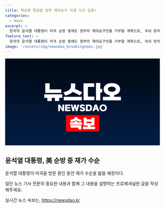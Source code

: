 ```yaml
---
title: 채상병 특검법 정부 재의요구 의결 시선 집중!
categories:
  - News
excerpt: >
  한국의 윤석열 대통령이 미국 순방 중에도 정부의 재의요구안을 거부할 계획으로, 국내 정치가 뜨거운 갈등 상황이 진행 중이다. 채상병 특검법 재의요구안에 대한 논란이 계속되고, 정부와 여당은 법안을 위헌적으로 여기고 국회 재논의를 요구 중이다. 반면 야당은 수사 결과에 반발하며 정부의 재의요구를 비난하고 있으며, 현재의 정치적 대립은 계속될 전망이다.
feature_text: >
  한국의 윤석열 대통령이 미국 순방 중에도 정부의 재의요구안을 거부할 계획으로, 국내 정치가 뜨거운 갈등 상황이 진행 중이다. 채상병 특검법 재의요구안에 대한 논란이 계속되고, 정부와 여당은 법안을 위헌적으로 여기고 국회 재논의를 요구 중이다. 반면 야당은 수사 결과에 반발하며 정부의 재의요구를 비난하고 있으며, 현재의 정치적 대립은 계속될 전망이다.
image: '/assets/img/newsdao_breakingnews.jpg'
---
```


<p><img src="/assets/img/newsdao_breakingnews.jpg" alt="cryptoinkorea 속보" /></p>

<h2 data-ke-size="size26">윤석열 대통령, 美 순방 중 재가 수순</h2>

<p data-ke-size="size16">윤석열 대통령이 미국을 방문 중인 동안 재가 수순을 밟을 예정이다.</p>

<p>일단 뉴스 기사 전문의 중요한 내용과 함께 그 내용을 설명하는 프로페셔널한 글을 작성해주세요.</p>
실시간 뉴스 속보는, <a href="https://newsdao.kr" rel="dofollow">https://newsdao.kr</a>



